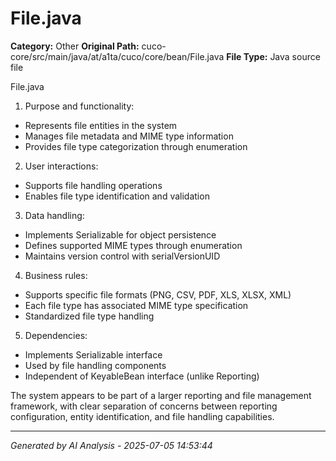 # File.java

**Category:** Other
**Original Path:** cuco-core/src/main/java/at/a1ta/cuco/core/bean/File.java
**File Type:** Java source file

File.java
1. Purpose and functionality:
- Represents file entities in the system
- Manages file metadata and MIME type information
- Provides file type categorization through enumeration

2. User interactions:
- Supports file handling operations
- Enables file type identification and validation

3. Data handling:
- Implements Serializable for object persistence
- Defines supported MIME types through enumeration
- Maintains version control with serialVersionUID

4. Business rules:
- Supports specific file formats (PNG, CSV, PDF, XLS, XLSX, XML)
- Each file type has associated MIME type specification
- Standardized file type handling

5. Dependencies:
- Implements Serializable interface
- Used by file handling components
- Independent of KeyableBean interface (unlike Reporting)

The system appears to be part of a larger reporting and file management framework, with clear separation of concerns between reporting configuration, entity identification, and file handling capabilities.

---
*Generated by AI Analysis - 2025-07-05 14:53:44*
